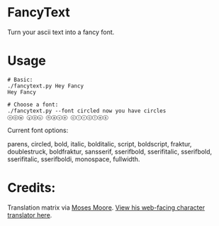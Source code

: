 # FancyText
Turn your ascii text into a fancy font.

# Usage
```
# Basic:
./fancytext.py Hey Fancy
𝙷𝚎𝚢 𝙵𝚊𝚗𝚌𝚢

# Choose a font:
./fancytext.py --font circled now you have circles
ⓝⓞⓦ ⓨⓞⓤ ⓗⓐⓥⓔ ⓒⓘⓡⓒⓛⓔⓢ
```

Current font options:

parens, circled, bold, italic, bolditalic, script, boldscript, fraktur, doublestruck, boldfraktur, sansserif, sserifbold, sserifitalic, sserifbold, sserifitalic, sserifboldi, monospace, fullwidth.

# Credits:
Translation matrix via [Moses Moore](https://github.com/mozai/). [View his web-facing character translator here](http://mozai.com/programming/dandytype.html).
